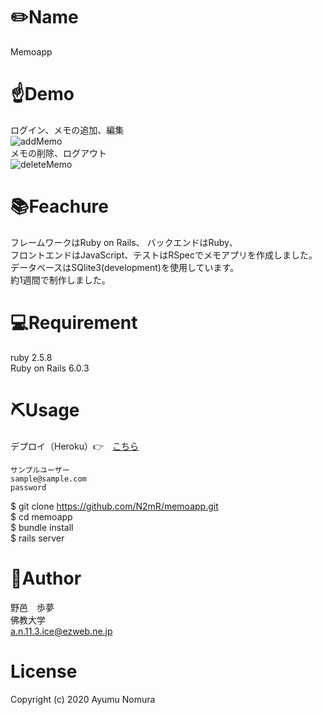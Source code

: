 # ✏️Name<br>
  
  Memoapp<br>
  
# ☝️Demo<br>
  ログイン、メモの追加、編集<br>
  ![addMemo](https://user-images.githubusercontent.com/65766343/104488837-457aae00-5612-11eb-86e7-fe845659b220.gif)<br>
  メモの削除、ログアウト<br>
  ![deleteMemo](https://user-images.githubusercontent.com/65766343/104489245-bf129c00-5612-11eb-8960-f8636a3aa675.gif)<br>
  
# 📚Feachure<br>
  
  フレームワークはRuby on Rails、 バックエンドはRuby、<br>
  フロントエンドはJavaScript、テストはRSpecでメモアプリを作成しました。<br>
  データベースはSQlite3(development)を使用しています。<br>
  約1週間で制作しました。<br>
  
# 💻Requirement<br>

  ruby 2.5.8<br>
  Ruby on Rails 6.0.3<br>
  
# ⛏Usage<br>
  デプロイ（Heroku）👉　[こちら](https://memoappn.herokuapp.com)<br>
  
    サンプルユーザー
    sample@sample.com
    password
    
  $ git clone https://github.com/N2mR/memoapp.git<br>
  $ cd memoapp<br>
  $ bundle install<br>
  $ rails server<br>
  
# 💁‍Author<br>
  野邑　歩夢<br>
  佛教大学<br>
  a.n.11.3.ice@ezweb.ne.jp<br>

# License<br>
  Copyright (c) 2020 Ayumu Nomura<br>
